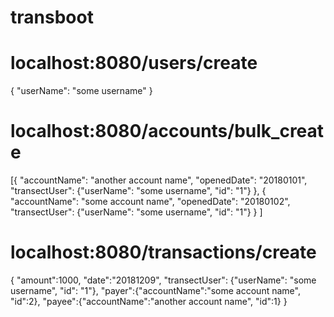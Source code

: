 # transboot

# localhost:8080/users/create

{
	"userName": "some username"
}

# localhost:8080/accounts/bulk_create

[{
	"accountName": "another account name",
	"openedDate": "20180101",
	"transectUser": {"userName": "some username", "id": "1"}
},
{
	"accountName": "some account name",
	"openedDate": "20180102",
	"transectUser": {"userName": "some username", "id": "1"}
}
]


# localhost:8080/transactions/create

{
	"amount":1000,
	"date":"20181209",
	"transectUser": {"userName": "some username", "id": "1"},
	"payer":{"accountName":"some account name", "id":2},
	"payee":{"accountName":"another account name", "id":1}
}

